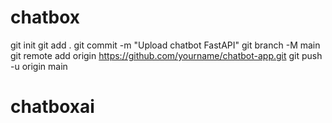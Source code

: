 # chatbox
git init
git add .
git commit -m "Upload chatbot FastAPI"
git branch -M main
git remote add origin https://github.com/yourname/chatbot-app.git
git push -u origin main
# chatboxai
